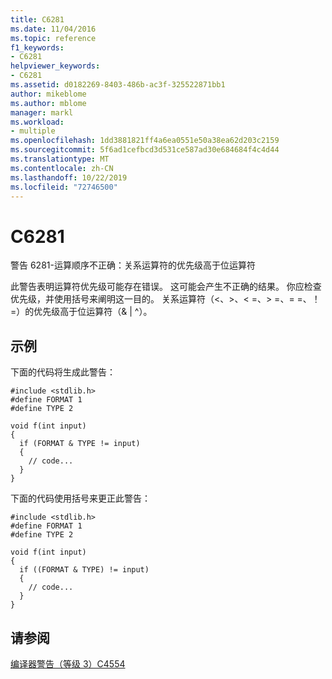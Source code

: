 ```yaml
---
title: C6281
ms.date: 11/04/2016
ms.topic: reference
f1_keywords:
- C6281
helpviewer_keywords:
- C6281
ms.assetid: d0182269-8403-486b-ac3f-325522871bb1
author: mikeblome
ms.author: mblome
manager: markl
ms.workload:
- multiple
ms.openlocfilehash: 1dd3881821ff4a6ea0551e50a38ea62d203c2159
ms.sourcegitcommit: 5f6ad1cefbcd3d531ce587ad30e684684f4c4d44
ms.translationtype: MT
ms.contentlocale: zh-CN
ms.lasthandoff: 10/22/2019
ms.locfileid: "72746500"
---
```

# <a name="c6281"></a>C6281
警告 6281-运算顺序不正确：关系运算符的优先级高于位运算符

 此警告表明运算符优先级可能存在错误。 这可能会产生不正确的结果。 你应检查优先级，并使用括号来阐明这一目的。 关系运算符（\<、>、\< =、> =、= =、！ =）的优先级高于位运算符（& &#124; ^）。

## <a name="example"></a>示例
 下面的代码将生成此警告：

```
#include <stdlib.h>
#define FORMAT 1
#define TYPE 2

void f(int input)
{
  if (FORMAT & TYPE != input)
  {
    // code...
  }
}
```

 下面的代码使用括号来更正此警告：

```
#include <stdlib.h>
#define FORMAT 1
#define TYPE 2

void f(int input)
{
  if ((FORMAT & TYPE) != input)
  {
    // code...
  }
}
```

## <a name="see-also"></a>请参阅
 [编译器警告（等级 3）C4554](/cpp/error-messages/compiler-warnings/compiler-warning-level-3-c4554)
